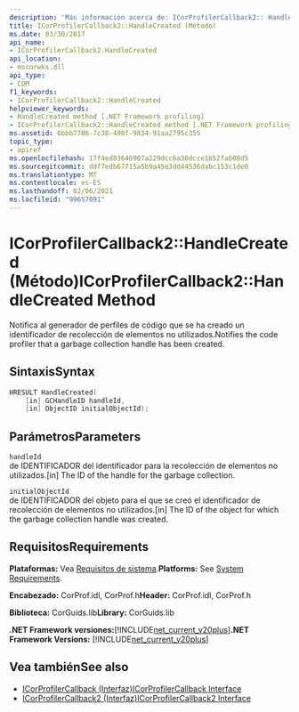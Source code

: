 ```yaml
---
description: 'Más información acerca de: ICorProfilerCallback2:: HandleCreated (método)'
title: ICorProfilerCallback2::HandleCreated (Método)
ms.date: 03/30/2017
api_name:
- ICorProfilerCallback2.HandleCreated
api_location:
- mscorwks.dll
api_type:
- COM
f1_keywords:
- ICorProfilerCallback2::HandleCreated
helpviewer_keywords:
- HandleCreated method [.NET Framework profiling]
- ICorProfilerCallback2::HandleCreated method [.NET Framework profiling]
ms.assetid: 6bbb7786-7c38-490f-9834-91aa2795c355
topic_type:
- apiref
ms.openlocfilehash: 17f4ed83646907a229dcc6a30dcce1b52fa608d5
ms.sourcegitcommit: ddf7edb67715a5b9a45e3dd44536dabc153c1de0
ms.translationtype: MT
ms.contentlocale: es-ES
ms.lasthandoff: 02/06/2021
ms.locfileid: "99657091"
---
```

# <a name="icorprofilercallback2handlecreated-method"></a><span data-ttu-id="78052-103">ICorProfilerCallback2::HandleCreated (Método)</span><span class="sxs-lookup"><span data-stu-id="78052-103">ICorProfilerCallback2::HandleCreated Method</span></span>

<span data-ttu-id="78052-104">Notifica al generador de perfiles de código que se ha creado un identificador de recolección de elementos no utilizados.</span><span class="sxs-lookup"><span data-stu-id="78052-104">Notifies the code profiler that a garbage collection handle has been created.</span></span>  
  
## <a name="syntax"></a><span data-ttu-id="78052-105">Sintaxis</span><span class="sxs-lookup"><span data-stu-id="78052-105">Syntax</span></span>  
  
```cpp  
HRESULT HandleCreated(  
    [in] GCHandleID handleId,  
    [in] ObjectID initialObjectId);  
```  
  
## <a name="parameters"></a><span data-ttu-id="78052-106">Parámetros</span><span class="sxs-lookup"><span data-stu-id="78052-106">Parameters</span></span>  

 `handleId`  
 <span data-ttu-id="78052-107">de IDENTIFICADOR del identificador para la recolección de elementos no utilizados.</span><span class="sxs-lookup"><span data-stu-id="78052-107">[in] The ID of the handle for the garbage collection.</span></span>  
  
 `initialObjectId`  
 <span data-ttu-id="78052-108">de IDENTIFICADOR del objeto para el que se creó el identificador de recolección de elementos no utilizados.</span><span class="sxs-lookup"><span data-stu-id="78052-108">[in] The ID of the object for which the garbage collection handle was created.</span></span>  
  
## <a name="requirements"></a><span data-ttu-id="78052-109">Requisitos</span><span class="sxs-lookup"><span data-stu-id="78052-109">Requirements</span></span>  

 <span data-ttu-id="78052-110">**Plataformas:** Vea [Requisitos de sistema](../../get-started/system-requirements.md).</span><span class="sxs-lookup"><span data-stu-id="78052-110">**Platforms:** See [System Requirements](../../get-started/system-requirements.md).</span></span>  
  
 <span data-ttu-id="78052-111">**Encabezado:** CorProf.idl, CorProf.h</span><span class="sxs-lookup"><span data-stu-id="78052-111">**Header:** CorProf.idl, CorProf.h</span></span>  
  
 <span data-ttu-id="78052-112">**Biblioteca:** CorGuids.lib</span><span class="sxs-lookup"><span data-stu-id="78052-112">**Library:** CorGuids.lib</span></span>  
  
 <span data-ttu-id="78052-113">**.NET Framework versiones:**[!INCLUDE[net_current_v20plus](../../../../includes/net-current-v20plus-md.md)]</span><span class="sxs-lookup"><span data-stu-id="78052-113">**.NET Framework Versions:** [!INCLUDE[net_current_v20plus](../../../../includes/net-current-v20plus-md.md)]</span></span>  
  
## <a name="see-also"></a><span data-ttu-id="78052-114">Vea también</span><span class="sxs-lookup"><span data-stu-id="78052-114">See also</span></span>

- [<span data-ttu-id="78052-115">ICorProfilerCallback (Interfaz)</span><span class="sxs-lookup"><span data-stu-id="78052-115">ICorProfilerCallback Interface</span></span>](icorprofilercallback-interface.md)
- [<span data-ttu-id="78052-116">ICorProfilerCallback2 (Interfaz)</span><span class="sxs-lookup"><span data-stu-id="78052-116">ICorProfilerCallback2 Interface</span></span>](icorprofilercallback2-interface.md)
